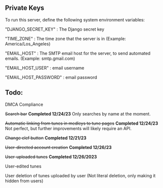 ## Private Keys

To run this server, define the following system environment variables:

"DJANGO_SECRET_KEY" : The Django secret key

"TIME_ZONE" : The time zone that the server is in (Example: America/Los_Angeles)

"EMAIL_HOST" : The SMTP email host for the server, to send automated emails. (Example: smtp.gmail.com)

"EMAIL_HOST_USER" : email username

"EMAIL_HOST_PASSWORD" : email password

## Todo:


DMCA Compliance

~~Search bar~~ **Completed 12/24/23** Only searches by name at the moment.

~~Automatic linking from tunes in medleys to tune pages~~ **Completed 12/24/23** Not perfect, but further improvements will likely require an API.

~~Change clef button~~ **Completed 12/21/23**

~~User-directed account creation~~ **Completed 12/26/23**

~~User-uploaded tunes~~ **Completed 12/26/2023**

User-edited tunes

User deletion of tunes uploaded by user (Not literal deletion, only making it hidden from users)
